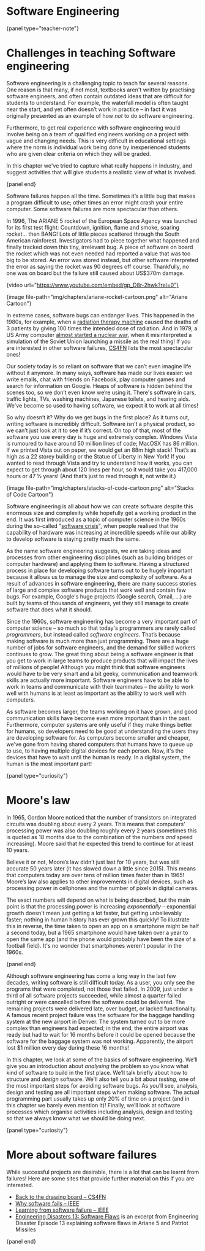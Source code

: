# Software Engineering

{panel type="teacher-note"}

# Challenges in teaching Software engineering

Software engineering is a challenging topic to teach for several reasons.
One reason is that many, if not most, textbooks aren't written by practising software engineers, and often contain outdated ideas that are difficult for students to understand.
For example, the waterfall model is often taught near the start, and yet often doesn’t work in practice &ndash; in fact it was originally presented as an example of how *not* to do software engineering.

Furthermore, to get real experience with software engineering would involve being on a team of qualified engineers working on a project with vague and changing needs.
This is very difficult in educational settings where the norm is individual work being done by inexperienced students who are given clear criteria on which they will be graded.

In this chapter we've tried to capture what really happens in industry, and suggest activities that will give students a realistic view of what is involved.

{panel end}

Software failures happen all the time.
Sometimes it’s a little bug that makes a program difficult to use; other times an error might crash your entire computer.
Some software failures are more spectacular than others.

In 1996, The ARIANE 5 rocket of the European Space Agency was launched for its first test flight: Countdown, ignition, flame and smoke, soaring rocket... then BANG!
Lots of little pieces scattered through the South American rainforest.
Investigators had to piece together what happened and finally tracked down this tiny, irrelevant bug.
A piece of software on board the rocket which was not even needed had reported a value that was too big to be stored.
An error was stored instead, but other software interpreted the error as saying the rocket was 90 degrees off course.
Thankfully, no one was on board but the failure still caused about US$370m damage.

{video url="https://www.youtube.com/embed/gp_D8r-2hwk?rel=0"}

{image file-path="img/chapters/ariane-rocket-cartoon.png" alt="Ariane Cartoon"}

In extreme cases, software bugs can endanger lives.
This happened in the 1980s, for example, when a [radiation therapy machine](https://en.wikipedia.org/wiki/Therac) caused the deaths of 3 patients by giving 100 times the intended dose of radiation.
And in 1979, a US Army computer [almost started a nuclear war](https://nsarchive2.gwu.edu/nukevault/ebb371/), when it misinterpreted a simulation of the Soviet Union launching a missile as the real thing!
If you are interested in other software failures, [CS4FN](http://www.cs4fn.org/softwareengineering/backtodrawingboard.php) lists the most spectacular ones!

Our society today is so reliant on software that we can’t even imagine life without it anymore.
In many ways, software has made our lives easier: we write emails, chat with friends on Facebook, play computer games and search for information on Google.
Heaps of software is hidden behind the scenes too, so we don’t even know we’re using it.
There's software in cars, traffic lights, TVs, washing machines, Japanese toilets, and hearing aids.
We've become so used to having software, we expect it to work at all times!

So why doesn’t it?
Why do we get bugs in the first place?
As it turns out, writing software is incredibly difficult.
Software isn’t a physical product, so we can’t just look at it to see if it’s correct.
On top of that, most of the software you use every day is huge and extremely complex.
Windows Vista is rumoured to have around 50 million lines of code; MacOSX has 86 million.
If we printed Vista out on paper, we would get an 88m high stack!
That’s as high as a 22 storey building or the Statue of Liberty in New York!
If you wanted to read through Vista and try to understand how it works, you can expect to get through about 120 lines per hour, so it would take you 417,000 hours or 47 ½ years!
(And that’s just to read through it, not write it.)

{image file-path="img/chapters/stacks-of-code-cartoon.png" alt="Stacks of Code Cartoon"}

Software engineering is all about how we can create software despite this enormous size and complexity while hopefully get a working product in the end.
It was first introduced as a topic of computer science in the 1960s during the so-called "[software crisis](https://en.wikipedia.org/wiki/Software_crisis)", when people realised that the capability of hardware was increasing at incredible speeds while our ability to develop software is staying pretty much the same.

As the name software engineering suggests, we are taking ideas and processes from other engineering disciplines (such as building bridges or computer hardware) and applying them to software.
Having a structured process in place for developing software turns out to be hugely important because it allows us to manage the size and complexity of software.
As a result of advances in software engineering, there are many success stories of large and complex software products that work well and contain few bugs.
For example, Google's huge projects (Google search, Gmail, …) are built by teams of thousands of engineers, yet they still manage to create software that does what it should.

Since the 1960s, software engineering has become a very important part of computer science &ndash; so much so that today's programmers are rarely called *programmers*, but instead called *software engineers*.
That’s because making software is much more than just programming.
There are a huge number of jobs for software engineers, and the demand for skilled workers continues to grow.
The great thing about being a software engineer is that you get to work in large teams to produce products that will impact the lives of millions of people!
Although you might think that software engineers would have to be very smart and a bit geeky, communication and teamwork skills are actually more important.
Software engineers have to be able to work in teams and communicate with their teammates &ndash; the ability to work well with humans is at least as important as the ability to work well with computers.

As software becomes larger, the teams working on it have grown, and good communication skills have become even more important than in the past.
Furthermore, computer systems are only useful if they make things better for humans, so developers need to be good at understanding the users they are developing software for.
As computers become smaller and cheaper, we've gone from having shared computers that humans have to queue up to use, to having multiple digital devices for each person.
Now, it's the devices that have to wait until the human is ready.
In a digital system, the human is the most important part!

{panel type="curiosity"}

# Moore's law

In 1965, Gordon Moore noticed that the number of transistors on integrated circuits was doubling about every 2 years.
This means that computers’ processing power was also doubling roughly every 2 years (sometimes this is quoted as 18 months due to the combination of the numbers *and* speed increasing).
Moore said that he expected this trend to continue for at least 10 years.

Believe it or not, Moore’s law didn’t just last for 10 years, but was still accurate 50 years later (it has slowed down a little since 2015).
This means that computers today are over tens of million times faster than in 1965!
Moore’s law also applies to other improvements in digital devices, such as processing power in cellphones and the number of pixels in digital cameras.

The exact numbers will depend on what is being described, but the main point is that the processing power is increasing *exponentially* &ndash; exponential growth doesn't mean just getting a lot faster, but getting unbelievably faster; nothing in human history has ever grown this quickly!
To illustrate this in reverse, the time taken to open an app on a smartphone might be half a second today, but a 1965 smartphone would have taken over a year to open the same app (and the phone would probably have been the size of a football field).
It's no wonder that smartphones weren't popular in the 1960s.

{panel end}

Although software engineering has come a long way in the last few decades, writing software is still difficult today.
As a user, you only see the programs that were completed, not those that failed.
In 2009, just under a third of all software projects succeeded, while almost a quarter failed outright or were cancelled before the software could be delivered.
The remaining projects were delivered late, over budget, or lacked functionality.
A famous recent project failure was the software for the baggage handling system at the new airport in Denver.
The system turned out to be more complex than engineers had expected; in the end, the entire airport was ready but had to wait for 16 months before it could be opened because the software for the baggage system was not working.
Apparently, the airport lost $1 million every day during these 16 months!

In this chapter, we look at some of the basics of software engineering.
We’ll give you an introduction about *analysing* the problem so you know what kind of software to build in the first place.
We’ll talk briefly about how to structure and *design* software.
We'll also tell you a bit about *testing*, one of the most important steps for avoiding software bugs.
As you’ll see, analysis, design and testing are all important steps when making software.
The actual programming part usually takes up only 20% of time on a project (and in this chapter we barely even mention it)!
Finally, we’ll look at software processes which organise activities including analysis, design and testing so that we always know what we should be doing next.

{panel type="curiosity"}

# More about software failures

While successful projects are desirable, there is a lot that can be learnt from failures!
Here are some sites that provide further material on this if you are interested.

- [Back to the drawing board &ndash; CS4FN](http://www.cs4fn.org/softwareengineering/backtodrawingboard.php)
- [Why software fails &ndash; IEEE](http://spectrum.ieee.org/computing/software/why-software-fails)
- [Learning from software failure &ndash; IEEE](http://spectrum.ieee.org/computing/software/learning-from-software-failure)
- [Engineering Disasters 13: Software Flaws](http://youtu.be/EMVBLg2MrLs) is an excerpt from Engineering Disaster Episode 13 explaining software flaws in Ariane 5 and Patriot Missiles

{panel end}
